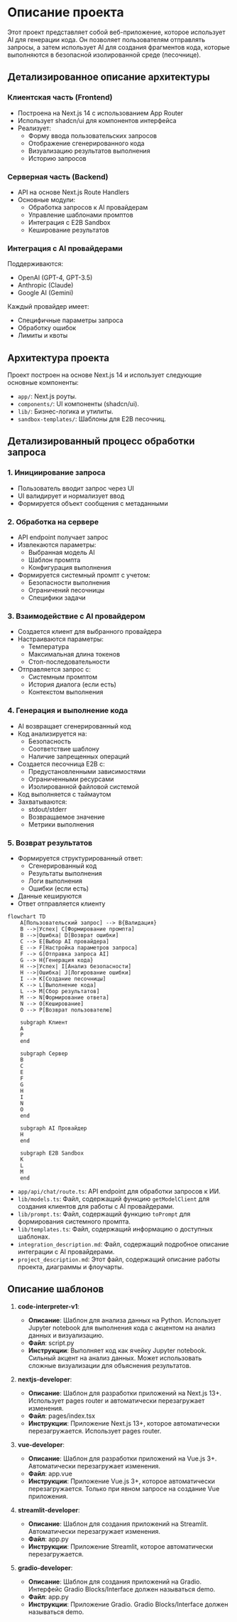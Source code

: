 # Описание проекта

Этот проект представляет собой веб-приложение, которое использует AI для генерации кода. Он позволяет пользователям отправлять запросы, а затем использует AI для создания фрагментов кода, которые выполняются в безопасной изолированной среде (песочнице).

## Детализированное описание архитектуры

### Клиентская часть (Frontend)
- Построена на Next.js 14 с использованием App Router
- Использует shadcn/ui для компонентов интерфейса
- Реализует:
  * Форму ввода пользовательских запросов
  * Отображение сгенерированного кода
  * Визуализацию результатов выполнения
  * Историю запросов

### Серверная часть (Backend)
- API на основе Next.js Route Handlers
- Основные модули:
  * Обработка запросов к AI провайдерам
  * Управление шаблонами промптов
  * Интеграция с E2B Sandbox
  * Кеширование результатов

### Интеграция с AI провайдерами
Поддерживаются:
- OpenAI (GPT-4, GPT-3.5)
- Anthropic (Claude)
- Google AI (Gemini)

Каждый провайдер имеет:
- Специфичные параметры запроса
- Обработку ошибок
- Лимиты и квоты

## Архитектура проекта

Проект построен на основе Next.js 14 и использует следующие основные компоненты:

*   `app/`: Next.js роуты.
*   `components/`: UI компоненты (shadcn/ui).
*   `lib/`: Бизнес-логика и утилиты.
*   `sandbox-templates/`: Шаблоны для E2B песочниц.

## Детализированный процесс обработки запроса

### 1. Инициирование запроса
- Пользователь вводит запрос через UI
- UI валидирует и нормализует ввод
- Формируется объект сообщения с метаданными

### 2. Обработка на сервере
- API endpoint получает запрос
- Извлекаются параметры:
  * Выбранная модель AI
  * Шаблон промпта
  * Конфигурация выполнения
- Формируется системный промпт с учетом:
  * Безопасности выполнения
  * Ограничений песочницы
  * Специфики задачи

### 3. Взаимодействие с AI провайдером
- Создается клиент для выбранного провайдера
- Настраиваются параметры:
  * Температура
  * Максимальная длина токенов
  * Стоп-последовательности
- Отправляется запрос с:
  * Системным промптом
  * История диалога (если есть)
  * Контекстом выполнения

### 4. Генерация и выполнение кода
- AI возвращает сгенерированный код
- Код анализируется на:
  * Безопасность
  * Соответствие шаблону
  * Наличие запрещенных операций
- Создается песочница E2B с:
  * Предустановленными зависимостями
  * Ограниченными ресурсами
  * Изолированной файловой системой
- Код выполняется с таймаутом
- Захватываются:
  * stdout/stderr
  * Возвращаемое значение
  * Метрики выполнения

### 5. Возврат результатов
- Формируется структурированный ответ:
  * Сгенерированный код
  * Результаты выполнения
  * Логи выполнения
  * Ошибки (если есть)
- Данные кешируются
- Ответ отправляется клиенту

```mermaid
flowchart TD
    A[Пользовательский запрос] --> B{Валидация}
    B -->|Успех| C[Формирование промпта]
    B -->|Ошибка| D[Возврат ошибки]
    C --> E[Выбор AI провайдера]
    E --> F[Настройка параметров запроса]
    F --> G[Отправка запроса AI]
    G --> H{Генерация кода}
    H -->|Успех| I[Анализ безопасности]
    H -->|Ошибка| J[Логирование ошибки]
    I --> K[Создание песочницы]
    K --> L[Выполнение кода]
    L --> M[Сбор результатов]
    M --> N[Формирование ответа]
    N --> O[Кеширование]
    O --> P[Возврат пользователю]

    subgraph Клиент
    A
    P
    end

    subgraph Сервер
    B
    C
    E
    F
    G
    H
    I
    N
    O
    end

    subgraph AI Провайдер
    H
    end

    subgraph E2B Sandbox
    K
    L
    M
    end
```

*   `app/api/chat/route.ts`: API endpoint для обработки запросов к ИИ.
*   `lib/models.ts`: Файл, содержащий функцию `getModelClient` для создания клиентов для работы с AI провайдерами.
*   `lib/prompt.ts`: Файл, содержащий функцию `toPrompt` для формирования системного промпта.
*   `lib/templates.ts`: Файл, содержащий информацию о доступных шаблонах.
*   `integration_description.md`: Файл, содержащий подробное описание интеграции с AI провайдерами.
*   `project_description.md`: Этот файл, содержащий описание работы проекта, диаграммы и флоучарты.

## Описание шаблонов

1. **code-interpreter-v1**:
   - **Описание**: Шаблон для анализа данных на Python. Использует Jupyter notebook для выполнения кода с акцентом на анализ данных и визуализацию.
   - **Файл**: script.py
   - **Инструкции**: Выполняет код как ячейку Jupyter notebook. Сильный акцент на анализ данных. Может использовать сложные визуализации для объяснения результатов.

2. **nextjs-developer**:
   - **Описание**: Шаблон для разработки приложений на Next.js 13+. Использует pages router и автоматически перезагружает изменения.
   - **Файл**: pages/index.tsx
   - **Инструкции**: Приложение Next.js 13+, которое автоматически перезагружается. Использует pages router.

3. **vue-developer**:
   - **Описание**: Шаблон для разработки приложений на Vue.js 3+. Автоматически перезагружает изменения.
   - **Файл**: app.vue
   - **Инструкции**: Приложение Vue.js 3+, которое автоматически перезагружается. Только при явном запросе на создание Vue приложения.

4. **streamlit-developer**:
   - **Описание**: Шаблон для создания приложений на Streamlit. Автоматически перезагружает изменения.
   - **Файл**: app.py
   - **Инструкции**: Приложение Streamlit, которое автоматически перезагружается.

5. **gradio-developer**:
   - **Описание**: Шаблон для создания приложений на Gradio. Интерфейс Gradio Blocks/Interface должен называться demo.
   - **Файл**: app.py
   - **Инструкции**: Приложение Gradio. Gradio Blocks/Interface должен называться demo.
